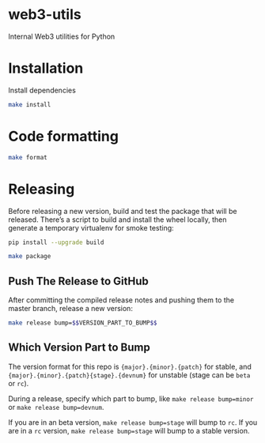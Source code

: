 # web3-utils

Internal Web3 utilities for Python


# Installation
Install dependencies

```bash
make install
```


# Code formatting

```bash
make format
```

# Releasing

Before releasing a new version, build and test the package that will be released. There’s a script to build and install the wheel locally, then generate a temporary virtualenv for smoke testing:

```bash
pip install --upgrade build
```

```bash
make package
```

## Push The Release to GitHub

After committing the compiled release notes and pushing them to the master branch, release a new version:

```bash
make release bump=$$VERSION_PART_TO_BUMP$$
```

## Which Version Part to Bump

The version format for this repo is `{major}.{minor}.{patch}` for stable, and `{major}.{minor}.{patch}{stage}.{devnum}` for unstable (stage can be `beta` or `rc`).

During a release, specify which part to bump, like `make release bump=minor` or `make release bump=devnum`.

If you are in an beta version, `make release bump=stage` will bump to `rc`. If you are in a `rc` version, `make release bump=stage` will bump to a stable version.
